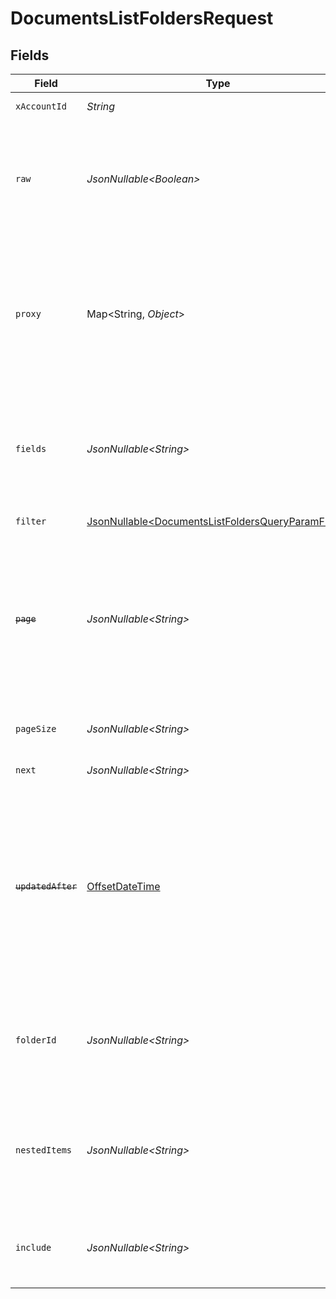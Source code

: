 # DocumentsListFoldersRequest


## Fields

| Field                                                                                                                                                                                                                                            | Type                                                                                                                                                                                                                                             | Required                                                                                                                                                                                                                                         | Description                                                                                                                                                                                                                                      | Example                                                                                                                                                                                                                                          |
| ------------------------------------------------------------------------------------------------------------------------------------------------------------------------------------------------------------------------------------------------ | ------------------------------------------------------------------------------------------------------------------------------------------------------------------------------------------------------------------------------------------------ | ------------------------------------------------------------------------------------------------------------------------------------------------------------------------------------------------------------------------------------------------ | ------------------------------------------------------------------------------------------------------------------------------------------------------------------------------------------------------------------------------------------------ | ------------------------------------------------------------------------------------------------------------------------------------------------------------------------------------------------------------------------------------------------ |
| `xAccountId`                                                                                                                                                                                                                                     | *String*                                                                                                                                                                                                                                         | :heavy_check_mark:                                                                                                                                                                                                                               | The account identifier                                                                                                                                                                                                                           |                                                                                                                                                                                                                                                  |
| `raw`                                                                                                                                                                                                                                            | *JsonNullable\<Boolean>*                                                                                                                                                                                                                         | :heavy_minus_sign:                                                                                                                                                                                                                               | Indicates that the raw request result should be returned in addition to the mapped result (default value is false)                                                                                                                               |                                                                                                                                                                                                                                                  |
| `proxy`                                                                                                                                                                                                                                          | Map\<String, *Object*>                                                                                                                                                                                                                           | :heavy_minus_sign:                                                                                                                                                                                                                               | Query parameters that can be used to pass through parameters to the underlying provider request by surrounding them with 'proxy' key                                                                                                             |                                                                                                                                                                                                                                                  |
| `fields`                                                                                                                                                                                                                                         | *JsonNullable\<String>*                                                                                                                                                                                                                          | :heavy_minus_sign:                                                                                                                                                                                                                               | The comma separated list of fields that will be returned in the response (if empty, all fields are returned)                                                                                                                                     | id,remote_id,name,description,url,size,path,owner_id,remote_owner_id,parent_folder_id,remote_parent_folder_id,drive_id,remote_drive_id,created_at,updated_at,has_content,has_children,is_root,all_parent_folder_ids,remote_all_parent_folder_ids |
| `filter`                                                                                                                                                                                                                                         | [JsonNullable\<DocumentsListFoldersQueryParamFilter>](../../models/operations/DocumentsListFoldersQueryParamFilter.md)                                                                                                                           | :heavy_minus_sign:                                                                                                                                                                                                                               | Documents Folders Filter                                                                                                                                                                                                                         |                                                                                                                                                                                                                                                  |
| ~~`page`~~                                                                                                                                                                                                                                       | *JsonNullable\<String>*                                                                                                                                                                                                                          | :heavy_minus_sign:                                                                                                                                                                                                                               | : warning: ** DEPRECATED **: This will be removed in a future release, please migrate away from it as soon as possible.<br/><br/>The page number of the results to fetch                                                                         |                                                                                                                                                                                                                                                  |
| `pageSize`                                                                                                                                                                                                                                       | *JsonNullable\<String>*                                                                                                                                                                                                                          | :heavy_minus_sign:                                                                                                                                                                                                                               | The number of results per page (default value is 25)                                                                                                                                                                                             |                                                                                                                                                                                                                                                  |
| `next`                                                                                                                                                                                                                                           | *JsonNullable\<String>*                                                                                                                                                                                                                          | :heavy_minus_sign:                                                                                                                                                                                                                               | The unified cursor                                                                                                                                                                                                                               |                                                                                                                                                                                                                                                  |
| ~~`updatedAfter`~~                                                                                                                                                                                                                               | [OffsetDateTime](https://docs.oracle.com/javase/8/docs/api/java/time/OffsetDateTime.html)                                                                                                                                                        | :heavy_minus_sign:                                                                                                                                                                                                                               | : warning: ** DEPRECATED **: This will be removed in a future release, please migrate away from it as soon as possible.<br/><br/>Use a string with a date to only select results updated after that given date                                   | 2020-01-01T00:00:00.000Z                                                                                                                                                                                                                         |
| `folderId`                                                                                                                                                                                                                                       | *JsonNullable\<String>*                                                                                                                                                                                                                          | :heavy_minus_sign:                                                                                                                                                                                                                               | Use to only include Folders within the specified Folder. Required when requesting nested items                                                                                                                                                   | 1234567890                                                                                                                                                                                                                                       |
| `nestedItems`                                                                                                                                                                                                                                    | *JsonNullable\<String>*                                                                                                                                                                                                                          | :heavy_minus_sign:                                                                                                                                                                                                                               | When "true" and used with filter[folder_id], the response includes Folders and their descendant Folders                                                                                                                                          | true                                                                                                                                                                                                                                             |
| `include`                                                                                                                                                                                                                                        | *JsonNullable\<String>*                                                                                                                                                                                                                          | :heavy_minus_sign:                                                                                                                                                                                                                               | The comma separated list of fields that will be included in the response                                                                                                                                                                         | all_parent_folder_ids                                                                                                                                                                                                                            |